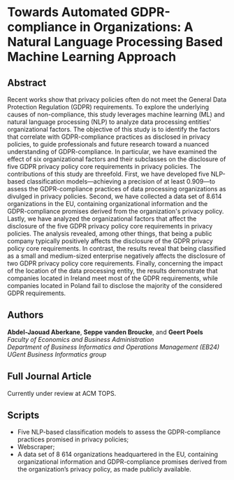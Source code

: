 # Towards Automated GDPR-compliance in Organizations: A Natural Language Processing Based Machine Learning Approach

## Abstract

Recent works show that privacy policies often do not meet the General Data Protection Regulation (GDPR) requirements. To explore the underlying causes of non-compliance, this study leverages machine learning (ML) and natural language processing (NLP) to analyze data processing entities' organizational factors. The objective of this study is to identify the factors that correlate with GDPR-compliance practices as disclosed in privacy policies, to guide professionals and future research toward a nuanced understanding of GDPR-compliance. In particular, we have examined the effect of six organizational factors and their subclasses on the disclosure of five GDPR privacy policy core requirements in privacy policies. The contributions of this study are threefold. First, we have developed five NLP-based classification models—achieving a precision of at least 0.909—to assess the GDPR-compliance practices of data processing organizations as divulged in privacy policies. Second, we have collected a data set of 8.614 organizations in the EU, containing organizational information and the GDPR-compliance promises derived from the organization's privacy policy. Lastly, we have analyzed the organizational factors that affect the disclosure of the five GDPR privacy policy core requirements in privacy policies. The analysis revealed, among other things, that being a public company typically positively affects the disclosure of the GDPR privacy policy core requirements. In contrast, the results reveal that being classified as a small and medium-sized enterprise negatively affects the disclosure of two GDPR privacy policy core requirements. Finally, concerning the impact of the location of the data processing entity, the results demonstrate that companies located in Ireland meet most of the GDPR requirements, while companies located in Poland fail to disclose the majority of the considered GDPR requirements.

## Authors
**Abdel-Jaouad Aberkane**, **Seppe vanden Broucke**, and **Geert Poels**<br/>
_Faculty of Economics and Business Administration<br/>
Department of Business Informatics and Operations Management (EB24)<br/>
UGent Business Informatics group_

## Full Journal Article
Currently under review at ACM TOPS.

## Scripts
- Five NLP-based classification models to assess the GDPR-compliance practices promised in privacy policies; 
- Webscraper;
- A data set of 8 614 organizations headquartered in the EU, containing organizational information and GDPR-compliance promises derived from the organization’s privacy policy, as made publicly available.

<!-- ## Welcome to GitHub Pages

You can use the [editor on GitHub](https://github.com/Aberkane/GDPR-compliance/edit/gh-pages/index.md) to maintain and preview the content for your website in Markdown files.

Whenever you commit to this repository, GitHub Pages will run [Jekyll](https://jekyllrb.com/) to rebuild the pages in your site, from the content in your Markdown files.

### Markdown

Markdown is a lightweight and easy-to-use syntax for styling your writing. It includes conventions for

```markdown
Syntax highlighted code block

# Header 1
## Header 2
### Header 3

- Bulleted
- List

1. Numbered
2. List

**Bold** and _Italic_ and `Code` text

[Link](url) and ![Image](src)
```

For more details see [Basic writing and formatting syntax](https://docs.github.com/en/github/writing-on-github/getting-started-with-writing-and-formatting-on-github/basic-writing-and-formatting-syntax).

### Jekyll Themes

Your Pages site will use the layout and styles from the Jekyll theme you have selected in your [repository settings](https://github.com/Aberkane/GDPR-compliance/settings/pages). The name of this theme is saved in the Jekyll `_config.yml` configuration file.

### Support or Contact

Having trouble with Pages? Check out our [documentation](https://docs.github.com/categories/github-pages-basics/) or [contact support](https://support.github.com/contact) and we’ll help you sort it out.
 -->

